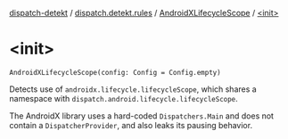 [dispatch-detekt](../../index.md) / [dispatch.detekt.rules](../index.md) / [AndroidXLifecycleScope](index.md) / [&lt;init&gt;](./-init-.md)

# &lt;init&gt;

`AndroidXLifecycleScope(config: Config = Config.empty)`

Detects use of `androidx.lifecycle.lifecycleScope`,
which shares a namespace with `dispatch.android.lifecycle.lifecycleScope`.

The AndroidX library uses a hard-coded `Dispatchers.Main` and does not contain a `DispatcherProvider`,
and also leaks its pausing behavior.

